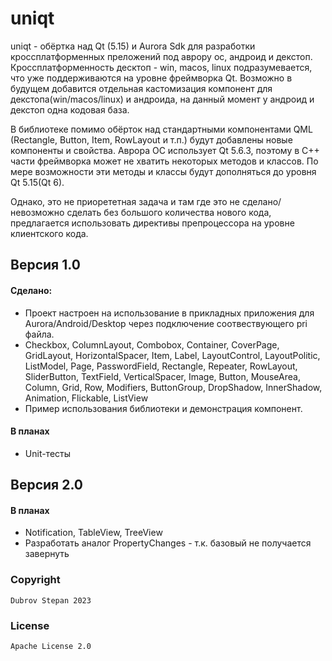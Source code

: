 # uniqt

uniqt - обёртка над Qt (5.15) и Aurora Sdk для разработки кроссплатформенных преложений под аврору ос, андроид и декстоп. Кроссплатформенность десктоп - win, macos, linux подразумевается, что уже поддерживаются на уровне фреймворка Qt. Возможно в будущем добавится отдельная кастомизация компонент для декстопа(win/macos/linux) и андроида, на данный момент у андроид и декстоп одна кодовая база.

В библиотеке помимо обёрток над стандартными компонентами QML (Rectangle, Button, Item, RowLayout и т.п.) будут добавлены новые компоненты и свойства.
Аврора ОС использует Qt 5.6.3, поэтому в C++ части фреймворка может не хватить некоторых методов и классов. По мере возможности эти методы и классы будут дополняться до уровня Qt 5.15(Qt 6).

Однако, это не приорететная задача и там где это не сделано/невозможно сделать без большого количества нового кода, предлагается использовать директивы препроцессора на уровне клиентского кода.

## Версия 1.0
#### Сделано:
- Проект настроен на использование в прикладных приложения для Aurora/Android/Desktop через подключение соотвествующего pri файла.
- Checkbox, ColumnLayout, Combobox, Container, CoverPage, GridLayout, HorizontalSpacer, Item, Label, LayoutControl, LayoutPolitic, ListModel, Page, PasswordField, Rectangle, 
Repeater, RowLayout, SliderButton, TextField, VerticalSpacer, Image, Button, MouseArea, Column, Grid, Row, Modifiers, ButtonGroup, DropShadow, InnerShadow, Animation, Flickable, ListView
- Пример использования библиотеки и демонстрация компонент.

#### В планах
- Unit-тесты

## Версия 2.0
#### В планах
- Notification, TableView, TreeView
- Разработать аналог PropertyChanges - т.к. базовый не получается завернуть

### Copyright

```
Dubrov Stepan 2023
```

### License

```
Apache License 2.0
```
